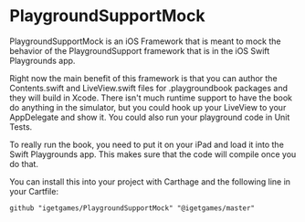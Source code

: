 # PlaygroundSupportMock

PlaygroundSupportMock is an iOS Framework that is meant to mock the behavior of the PlaygroundSupport framework that is in the iOS Swift Playgrounds app.

Right now the main benefit of this framework is that you can author the Contents.swift and LiveView.swift files for .playgroundbook packages and they will build in Xcode.  There isn't much runtime support to have the book do anything in the simulator, but you could hook up your LiveView to your AppDelegate and show it.  You could also run your playground code in Unit Tests.

To really run the book, you need to put it on your iPad and load it into the Swift Playgrounds app.  This makes sure that the code will compile once you do that.

You can install this into your project with Carthage and the following line in your Cartfile:

```
github "igetgames/PlaygroundSupportMock" "@igetgames/master"
```
